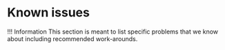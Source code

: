 # Known issues

!!! Information
    This section is meant to list specific problems that we know about including recommended work-arounds.






